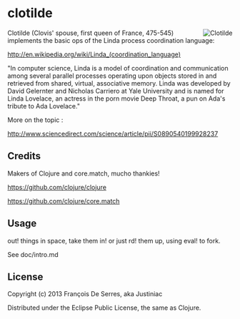 # clotilde

<img src="https://github.com/justiniac/clotilde/blob/master/resources/clotilde.jpg?raw=true"
 alt="Clotilde" title="Clotilde, first queen of France" align="right" />

Clotilde (Clovis' spouse, first queen of France, 475-545) implements the basic ops of the Linda process coordination language:

http://en.wikipedia.org/wiki/Linda_(coordination_language)

"In computer science, Linda is a model of coordination and communication among several parallel processes operating upon objects stored in and retrieved from shared, virtual, associative memory. Linda was developed by David Gelernter and Nicholas Carriero at Yale University and is named for Linda Lovelace, an actress in the porn movie Deep Throat, a pun on Ada's tribute to Ada Lovelace."

More on the topic :

http://www.sciencedirect.com/science/article/pii/S0890540199928237

## Credits

Makers of Clojure and core.match, mucho thankies!

https://github.com/clojure/clojure

https://github.com/clojure/core.match

## Usage

out! things in space, take them in! or just rd! them up, using eval! to fork.

See doc/intro.md

## License

Copyright (c) 2013 François De Serres, aka Justiniac

Distributed under the Eclipse Public License, the same as Clojure.
